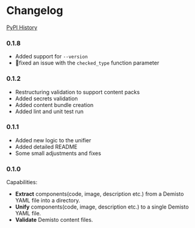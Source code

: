 # Changelog

[PyPI History][1]

[1]: https://pypi.org/project/demisto-sdk/#history

### 0.1.8
* Added support for `--version`
* ￿fixed an issue with the `checked_type` function parameter

### 0.1.2
* Restructuring validation to support content packs
* Added secrets validation
* Added content bundle creation
* Added lint and unit test run

### 0.1.1

* Added new logic to the unifier
* Added detailed README
* Some small adjustments and fixes

### 0.1.0

Capabilities:
* **Extract** components(code, image, description etc.) from a Demisto YAML file into a directory.
* **Unify** components(code, image, description etc.) to a single Demisto YAML file.
* **Validate** Demisto content files.
